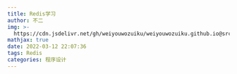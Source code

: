 ```yaml
---
title: Redis学习
author: 不二
img: >-
  https://cdn.jsdelivr.net/gh/weiyouwozuiku/weiyouwozuiku.github.io@src/source/_posts/PageImg/程序设计/Redis学习.png
mathjax: true
date: 2022-03-12 22:07:36
tags: Redis
categories: 程序设计
---
```




